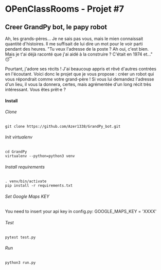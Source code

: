 # OPenClassRooms - Projet #7
## Creer GrandPy bot, le papy robot


Ah, les grands-pères... Je ne sais pas vous, mais le mien connaissait quantité d'histoires. Il me suffisait de lui dire un mot pour le voir parti pendant des heures. "Tu veux l'adresse de la poste ? Ah oui, c'est bien. Mais je t'ai déjà raconté que j'ai aidé à la construire ? C'était en 1974 et..." 😴

Pourtant, j'adore ses récits ! J'ai beaucoup appris et rêvé d'autres contrées en l'écoutant. Voici donc le projet que je vous propose : créer un robot qui vous répondrait comme votre grand-père ! Si vous lui demandez l'adresse d'un lieu, il vous la donnera, certes, mais agrémentée d'un long récit très intéressant. Vous êtes prêt·e ?

#### Install
###### Clone
```
git clone https://github.com/Azer1338/GrandPy_bot.git
```

###### Init virtualenv
```
cd GrandPy
virtualenv --python=python3 venv
```

###### Install requirements
```
. venv/bin/activate
pip install -r requirements.txt
```

###### Set Google Maps KEY
You need to insert your api key in config.py:
GOOGLE_MAPS_KEY = 'XXXX'

###### Test
```
pytest test.py
```

###### Run

```
python3 run.py
```
